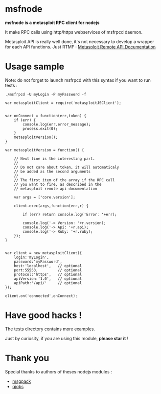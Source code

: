 msfnode
=======

**msfnode is a metasploit RPC client for nodejs**

It make RPC calls using http/https webservices of msfrpcd daemon.

Metasploit API is really well done, it's not necessary to develop a wrapper for each API functions. Just RTMF :
[Metasploit Remote API Documentation](https://community.rapid7.com/search.jspa?view=content&resultTypes=document&dateRange=all&q=Remote+API&rankBy=relevance&contentType=document&containerType=&container=&containerName=&userID=&numResults=15 "Metasploit Remote API Documentation")


Usage sample
=========

Note: do not forget to launch msfrpcd with this syntax if you want to run tests :
```
./msfrpcd -U myLogin -P myPassword -f
```

```
var metasploitClient = require('metasploitJSClient');


var onConnect = function(err,token) {
    if (err) {
        console.log(err.error_message);
        process.exit(0);
    }
    metasploitVersion();
}

var metasploitVersion = function() {

    // Next line is the interesting part.
    //
    // Do not care about token, it will automaticaly
    // be added as the second arguments
    //
    // The first item of the array if the RPC call
    // you want to fire, as described in the
    // metasploit remote api documentation

    var args = ['core.version'];

    client.exec(args,function(err,r) {

        if (err) return console.log('Error: '+err);

        console.log('-> Version: '+r.version);
        console.log('-> Api: '+r.api);
        console.log('-> Ruby: '+r.ruby);
    });
}


var client = new metasploitClient({
    login:'myLogin',
    password:'myPassword',
    host:'localhost',   // optional
    port:55553,         // optional
    protocol:'https',   // optional
    apiVersion:'1.0',   // optional
    apiPath:'/api/'     // optional
});

client.on('connected',onConnect);

```

Have good hacks !
=======

The tests directory contains more examples.

Just by curiosity, if you are using this module, **please star it** !



Thank you
=======
Special thanks to authors of theses nodejs modules :
* [msgpack](https://github.com/pgriess/node-msgpack "msgpack")
* [qjobs](https://github.com/franck34/qjobs "qjobs")

